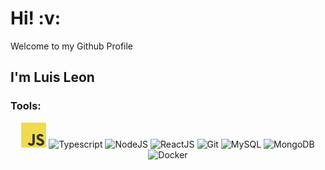 <h1> Hi! :v:</h1>
<p> Welcome to my Github Profile<p>
<h2> I'm Luis Leon </h2>
      
### Tools:
<div align="center">
      <img alt="JavaScript" width="40" height="40" src="https://raw.githubusercontent.com/github/explore/80688e429a7d4ef2fca1e82350fe8e3517d3494d/topics/javascript/javascript.png" />
      <img alt="Typescript" src="https://www.vectorlogo.zone/logos/typescriptlang/typescriptlang-icon.svg" width="40" height="40"/>
      <img alt="NodeJS" src="https://www.vectorlogo.zone/logos/nodejs/nodejs-icon.svg" width="40" height="40"/>
      <img alt="ReactJS" src="https://www.vectorlogo.zone/logos/reactjs/reactjs-icon.svg" width="40" height="40"/> 
      <img alt="Git" src="https://www.vectorlogo.zone/logos/git-scm/git-scm-icon.svg" width="40" height="40"/> 
      <img alt="MySQL" src="https://www.vectorlogo.zone/logos/mysql/mysql-horizontal.svg" width="50" height="50"/>
      <img alt="MongoDB" src="https://www.vectorlogo.zone/logos/mongodb/mongodb-ar21.svg" width="50" height="50"/>
      <img alt="Docker" src="https://www.vectorlogo.zone/logos/docker/docker-icon.svg" width="40" height="40"/>
</div>
